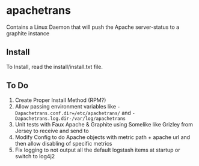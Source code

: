 apachetrans
===========

Contains a Linux Daemon that will push the Apache server-status to a graphite instance 

Install
-------------
To Install, read the install/install.txt file.

To Do
-------------
1. Create Proper Install Method (RPM?)
2. Allow passing environment variables like `-Dapachetrans.conf.dir=/etc/apachetrans/` and `-Dapachetrans.log.dir-/var/log/apachetrans`
3. Unit tests with Faux Apache & Graphite using Somelike like Grizley from Jersey to receive and send to
4. Modify Config to do Apache objects with metric path + apache url and then allow disabling of specific metrics
5. Fix logging to not output all the default logstash items at startup or switch to log4j2
